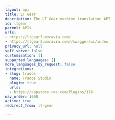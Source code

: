 ```yaml
---
layout: api
title: LT Gear
description: The LT Gear machine translation API
id: ltgear
parent: APIs
urls:
- https://ltgear3.moravia.com/
- https://ltgear3.moravia.com//swagger/ui/index
privacy_url: null
self_serve: false
customisation: []
supported_languages: []
more_languages_by_request: false
integrations:
- slug: trados
  name: Trados Studio
  plugin: true
  urls:
  - https://appstore.rws.com/Plugins/178
nav_order: 1000
active: true
redirect_from: lt-gear

---
```



